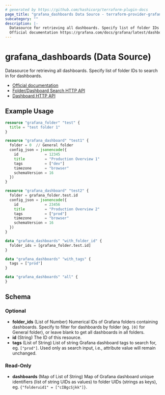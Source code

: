 ```yaml
---
# generated by https://github.com/hashicorp/terraform-plugin-docs
page_title: "grafana_dashboards Data Source - terraform-provider-grafana"
subcategory: ""
description: |-
  Datasource for retrieving all dashboards. Specify list of folder IDs to search in for dashboards.
  Official documentation https://grafana.com/docs/grafana/latest/dashboards/Folder/Dashboard Search HTTP API https://grafana.com/docs/grafana/latest/http_api/folder_dashboard_search/Dashboard HTTP API https://grafana.com/docs/grafana/latest/http_api/dashboard/
---
```


# grafana_dashboards (Data Source)

Datasource for retrieving all dashboards. Specify list of folder IDs to search in for dashboards.

* [Official documentation](https://grafana.com/docs/grafana/latest/dashboards/)
* [Folder/Dashboard Search HTTP API](https://grafana.com/docs/grafana/latest/http_api/folder_dashboard_search/)
* [Dashboard HTTP API](https://grafana.com/docs/grafana/latest/http_api/dashboard/)

## Example Usage

```terraform
resource "grafana_folder" "test" {
  title = "test folder 1"
}

resource "grafana_dashboard" "test1" {
  folder = 0  // General folder
  config_json = jsonencode({
    id            = 12345
    title         = "Production Overview 1"
    tags          = ["dev"]
    timezone      = "browser"
    schemaVersion = 16
  })
}

resource "grafana_dashboard" "test2" {
  folder = grafana_folder.test.id
  config_json = jsonencode({
    id            = 23456
    title         = "Production Overview 2"
    tags          = ["prod"]
    timezone      = "browser"
    schemaVersion = 16
  })
}

data "grafana_dashboards" "with_folder_id" {
  folder_ids = [grafana_folder.test.id]
}

data "grafana_dashboards" "with_tags" {
  tags = ["prod"]
}

data "grafana_dashboards" "all" {
}
```

<!-- schema generated by tfplugindocs -->
## Schema

### Optional

- **folder_ids** (List of Number) Numerical IDs of Grafana folders containing dashboards. Specify to filter for dashboards by folder (eg. `[0]` for General folder), or leave blank to get all dashboards in all folders.
- **id** (String) The ID of this resource.
- **tags** (List of String) List of string Grafana dashboard tags to search for, eg. `["prod"]`. Used only as search input, i.e., attribute value will remain unchanged.

### Read-Only

- **dashboards** (Map of List of String) Map of Grafana dashboard unique identifiers (list of string UIDs as values) to folder UIDs (strings as keys), eg. `{"folderuid1" = ["cIBgcSjkk"]}`.


